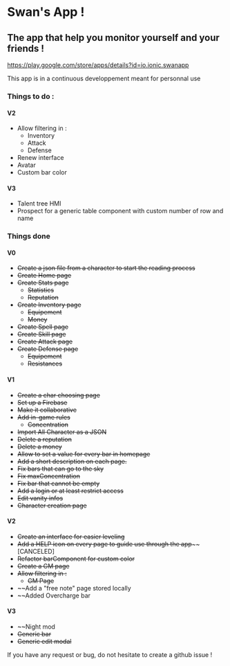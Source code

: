 # Swan's App !
## The app that help you monitor yourself and your friends !
https://play.google.com/store/apps/details?id=io.ionic.swanapp

This app is in a continuous developpement meant for personnal use

### Things to do :

#### V2
- Allow filtering in :
  - Inventory
  - Attack
  - Defense
- Renew interface
- Avatar
- Custom bar color


#### V3
- Talent tree HMI
- Prospect for a generic table component with custom number of row and name
 
 
 ### Things done
 #### V0
- ~~Create a json file from a character to start the reading process~~
- ~~Create Home page~~
- ~~Create Stats page~~
  - ~~Statistics~~
  - ~~Reputation~~
- ~~Create Inventory page~~
  - ~~Equipement~~
  - ~~Money~~
- ~~Create Spell page~~
- ~~Create Skill page~~
- ~~Create Attack page~~
- ~~Create Defense page~~
  - ~~Equipement~~
  - ~~Resistances~~
  
#### V1
- ~~Create a char choosing page~~
- ~~Set up a Firebase~~
- ~~Make it collaborative~~
- ~~Add in-game rules~~
  - ~~Concentration~~
- ~~Import All Character as a JSON~~
- ~~Delete a reputation~~
- ~~Delete a money~~
- ~~Allow to set a value for every bar in homepage~~
- ~~Add a short description on each page.~~
- ~~Fix bars that can go to the sky~~
- ~~Fix maxConcentration~~
- ~~Fix bar that cannot be empty~~
- ~~Add a login or at least restrict access~~
- ~~Edit vanity infos~~
- ~~Character creation page~~

#### V2 

- ~~Create an interface for easier leveling~~
- ~~Add a HELP icon on every page to guide use through the app~~~~ [CANCELED]
- ~~Refactor barComponent for custom color~~
- ~~Create a GM page~~
- ~~Allow filtering in :~~
  - ~~GM Page~~
- ~~Add a "free note" page stored locally
- ~~Added Overcharge bar
 #### V3
 
 
 - ~~Night mod
 - ~~Generic bar~~
 - ~~Generic edit modal~~


If you have any request or bug, do not hesitate to create a github issue !
